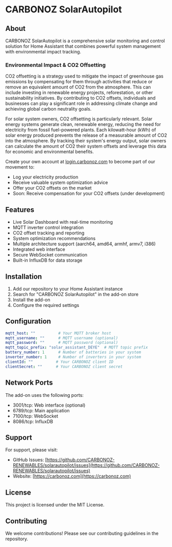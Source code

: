 # CARBONOZ SolarAutopilot

## About

CARBONOZ SolarAutopilot is a comprehensive solar monitoring and control solution for Home Assistant that combines powerful system management with environmental impact tracking.

### Environmental Impact & CO2 Offsetting

CO2 offsetting is a strategy used to mitigate the impact of greenhouse gas emissions by compensating for them through activities that reduce or remove an equivalent amount of CO2 from the atmosphere. This can include investing in renewable energy projects, reforestation, or other sustainability initiatives. By contributing to CO2 offsets, individuals and businesses can play a significant role in addressing climate change and achieving global carbon neutrality goals.

For solar system owners, CO2 offsetting is particularly relevant. Solar energy systems generate clean, renewable energy, reducing the need for electricity from fossil fuel-powered plants. Each kilowatt-hour (kWh) of solar energy produced prevents the release of a measurable amount of CO2 into the atmosphere. By tracking their system's energy output, solar owners can calculate the amount of CO2 their system offsets and leverage this data for economic and environmental benefits.

Create your own account at [login.carbonoz.com](https://login.carbonoz.com) to become part of our movement to:
- Log your electricity production
- Receive valuable system optimization advice
- Offer your CO2 offsets on the market
- Soon: Receive compensation for your CO2 offsets (under development)

## Features

- Live Solar Dashboard with real-time monitoring
- MQTT inverter control integration
- CO2 offset tracking and reporting
- System optimization recommendations
- Multiple architecture support (aarch64, amd64, armhf, armv7, i386)
- Integrated web interface
- Secure WebSocket communication
- Built-in InfluxDB for data storage

## Installation

1. Add our repository to your Home Assistant instance
2. Search for "CARBONOZ SolarAutopilot" in the add-on store
3. Install the add-on
4. Configure the required settings

## Configuration

```yaml
mqtt_host: ""          # Your MQTT broker host
mqtt_username: ""      # MQTT username (optional)
mqtt_password: ""      # MQTT password (optional)
mqtt_topic_prefix: "solar_assistant_DEYE"  # MQTT topic prefix
battery_number: 1      # Number of batteries in your system
inverter_number: 1     # Number of inverters in your system
clientId: ""          # Your CARBONOZ client ID
clientSecret: ""      # Your CARBONOZ client secret
```

## Network Ports

The add-on uses the following ports:
- 3001/tcp: Web interface (optional)
- 6789/tcp: Main application
- 7100/tcp: WebSocket
- 8086/tcp: InfluxDB

## Support

For support, please visit:
- GitHub Issues: [https://github.com/CARBONOZ-RENEWABLES/solarautopilot/issues](https://github.com/CARBONOZ-RENEWABLES/solarautopilot/issues)
- Website: [https://carbonoz.com](https://carbonoz.com)

## License

This project is licensed under the MIT License.

## Contributing

We welcome contributions! Please see our contributing guidelines in the repository.
